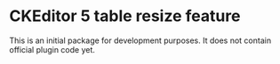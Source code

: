 CKEditor 5 table resize feature
=======================================

This is an initial package for development purposes. It does not contain official plugin code yet.
